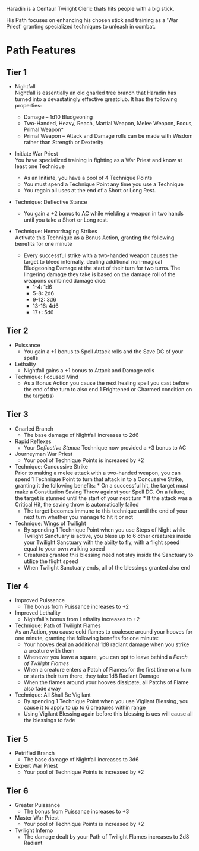 ﻿Haradin is a Centaur Twilight Cleric thats hits people with a big stick.

His Path focuses on enhancing his chosen stick and training as a 'War Priest' granting specialized techniques to unleash in combat.

# Path Features
## Tier 1
* Nightfall  
	Nightfall is essentially an old gnarled tree branch that Haradin has turned into a devastatingly effective greatclub. It has the following properties:
	* Damage – 1d10 Bludgeoning
	* Two-Handed, Heavy, Reach, Martial Weapon, Melee Weapon, Focus, Primal Weapon*
	* Primal Weapon – Attack and Damage rolls can be made with Wisdom rather than Strength or Dexterity

* Initiate War Priest  
	You have specialized training in fighting as a War Priest and know at least one Technique
	* As an Initiate, you have a pool of 4 Technique Points
	* You must spend a Technique Point any time you use a Technique
	* You regain all uses at the end of a Short or Long Rest.
* Technique: Deflective Stance
	* You gain a +2 bonus to AC while wielding a weapon in two hands until you take a Short or Long rest.
* Technique: Hemorrhaging Strikes  
	Activate this Technique as a Bonus Action, granting the following benefits for one minute
	* Every successful strike with a two-handed weapon causes the target to bleed internally, dealing additional non-magical Bludgeoning Damage at the start of their turn for two turns. The lingering damage they take is based on the damage roll of the weapons combined damage dice:
		* 1-4: 1d6
		* 5-8: 2d6
		* 9-12: 3d6
		* 13-16: 4d6
		* 17+: 5d6

## Tier 2
* Puissance
	* You gain a +1 bonus to Spell Attack rolls and the Save DC of your spells
* Lethality
	* Nightfall gains a +1 bonus to Attack and Damage rolls
* Technique: Focused Mind
	* As a Bonus Action you cause the next healing spell you cast before the end of the turn to also end 1 Frightened or Charmed condition on the target(s)

## Tier 3
* Gnarled Branch
	* The base damage of Nightfall increases to 2d6
* Rapid Reflexes
	* Your *Deflective Stance* Technique now provided a +3 bonus to AC
* Journeyman War Priest
	* Your pool of Technique Points is increased by +2
* Technique: Concussive Strike  
	Prior to making a melee attack with a two-handed weapon, you can spend 1 Technique Point to turn that attack in to a Concussive Strike, granting it the following benefits:
		* On a successful hit, the target must make a Constitution Saving Throw against your Spell DC. On a failure, the target is stunned until the start of your next turn
		* If the attack was a Critical Hit, the saving throw is automatically failed
	* The target becomes immune to this technique until the end of your next turn whether you manage to hit it or not
* Technique: Wings of Twilight
	* By spending 1 Technique Point when you use Steps of Night while Twilight Sanctuary is active, you bless up to 6 other creatures inside your Twilight Sanctuary with the abilty to fly, with a flight speed equal to your own walking speed
	* Creatures granted this blessing need not stay inside the Sanctuary to utilize the flight speed
	* When Twilight Sanctuary ends, all of the blessings granted also end

## Tier 4
* Improved Puissance
	* The bonus from Puissance increases to +2
* Improved Lethality
	* Nightfall's bonus from Lethality increases to +2
* Technique: Path of Twilight Flames  
	As an Action, you cause cold flames to coalesce around your hooves for one minute, granting the following benefits for one minute:
	* Your hooves deal an additional 1d8 radiant damage when you strike a creature with them
	* Whenever you leave a square, you can opt to leave behind a *Patch of Twilight Flames*
	* When a creature enters a Patch of Flames for the first time on a turn or starts their turn there, they take 1d8 Radiant Damage
	* When the flames around your hooves dissipate, all Patchs of Flame also fade away
* Technique: All Shall Be Vigilant
	* By spending 1 Technique Point when you use Vigilant Blessing, you cause it to apply to up to 6 creatures within range
	* Using Vigilant Blessing again before this blessing is ues will cause all the blessings to fade

## Tier 5
* Petrified Branch
	* The base damage of Nightfall increases to 3d6
* Expert War Priest
	* Your pool of Technique Points is increased by +2

## Tier 6
* Greater Puissance
	* The bonus from Puissance increases to +3
* Master War Priest
	* Your pool of Technique Points is increased by +2
* Twilight Inferno
	* The damage dealt by your Path of Twilight Flames increases to 2d8 Radiant
